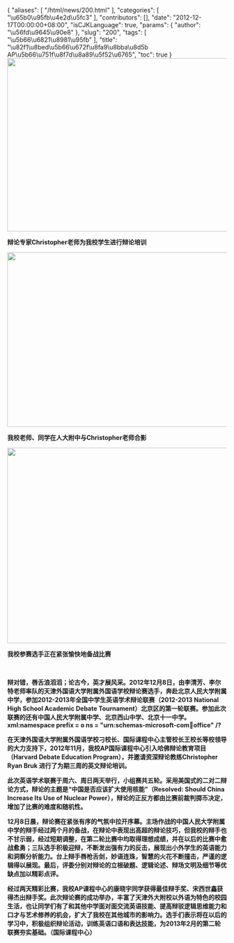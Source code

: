 {
    "aliases": [
        "/html/news/200.html"
    ],
    "categories": [
        "\u65b0\u95fb\u4e2d\u5fc3"
    ],
    "contributors": [],
    "date": "2012-12-17T00:00:00+08:00",
    "isCJKLanguage": true,
    "params": {
        "author": "\u56fd\u9645\u90e8"
    },
    "slug": "200",
    "tags": [
        "\u5b66\u6821\u8981\u95fb"
    ],
    "title": "\u82f1\u8bed\u5b66\u672f\u8fa9\u8bba\u8d5b  AP\u5b66\u751f\u8f7d\u8a89\u5f52\u6765",
    "toc": true
}
**<img
    src="https://cdn.tfls.online/mirror/full/5034a02e76efdfa8c9996a7b5b1891a3756ae5ea.jpg"
    style="display:block;margin-left:auto;margin-right:auto;"
    decoding="async"
    fetchpriority="auto"
    loading="lazy"
    height="397"
    width="600"
/>**

**辩论专家Christopher老师为我校学生进行辩论培训**

**<img
    src="https://cdn.tfls.online/mirror/full/a19ea843747adb231a185c1aade31c703d54ac17.jpg"
    style="display:block;margin-left:auto;margin-right:auto;"
    decoding="async"
    fetchpriority="auto"
    loading="lazy"
    height="400"
    width="600"
/>**

**我校老师、同学在人大附中与Christopher老师合影**

**<img
    src="https://cdn.tfls.online/mirror/full/a1d101f15e021b5a5cb327138fb5fc392d25fbb4.jpg"
    style="display:block;margin-left:auto;margin-right:auto;"
    decoding="async"
    fetchpriority="auto"
    loading="lazy"
    height="448"
    width="600"
/>**

**我校参赛选手正在紧张愉快地备战比赛**

 

**辩对错，唇舌浪滔滔；论古今，英才展风采。2012年12月8日，由李清芳、李尔特老师率队的天津外国语大学附属外国语学校辩论赛选手，奔赴北京人民大学附属中学，参加2012-2013年全国中学生英语学术辩论联赛（2012-2013 National High School Academic Debate Tournament）北京区的第一轮联赛。参加此次联赛的还有中国人民大学附属中学、北京西山中学、北京十一中学。xml:namespace prefix = o ns = "urn:schemas-microsoft-com:office:office" /?**

**在天津外国语大学附属外国语学校刁校长、国际课程中心主管校长王校长等校领导的大力支持下，2012年11月，我校AP国际课程中心引入哈佛辩论教育项目（Harvard Debate Education Program），并邀请资深辩论教练Christopher Ryan Bruk 进行了为期三周的英文辩论培训。**

**此次英语学术联赛于周六、周日两天举行，小组赛共五轮。采用美国式的二对二辩论方式，辩论的主题是“中国是否应该扩大使用核能”（Resolved: Should China Increase Its Use of Nuclear Power），辩论的正反方都由比赛前裁判掷币决定，增加了比赛的难度和随机性。**

**12月8日晨，辩论赛在紧张有序的气氛中拉开序幕。主场作战的中国人民大学附属中学的辩手经过两个月的备战，在辩论中表现出高超的辩论技巧，但我校的辩手也不甘示弱，经过短期调整，在第二轮比赛中均取得理想成绩，并在以后的比赛中愈战愈勇；三队选手积极迎辩，不断发出强有力的反击，展现出小外学生的英语能力和洞察分析能力。台上辩手唇枪舌剑，妙语连珠，智慧的火花不断撞击，严谨的逻辑得以展现。最后，评委分别对辩论的立根破题、逻辑论述、辩场文明及细节等优缺点加以精彩点评。**

**经过两天精彩比赛，我校AP课程中心的康晓宇同学获得最佳辩手奖、宋西世鑫获得杰出辩手奖。此次辩论赛的成功举办，丰富了天津外大附校以外语为特色的校园生活，也让同学们有了和其他中学面对面交流英语技能、提高辩驳逻辑思维能力和口才与艺术修养的机会，扩大了我校在其他城市的影响力。选手们表示将在以后的学习中，积极组织辩论活动，训练英语口语和表达技能，为2013年2月的第二轮联赛夯实基础。（国际课程中心）**

